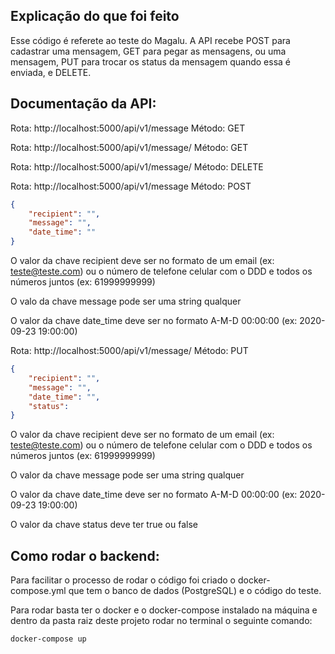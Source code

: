 ## Explicação do que foi feito

Esse código é referete ao teste do Magalu. A API recebe POST para cadastrar uma mensagem, GET para pegar as mensagens, ou uma mensagem, PUT para trocar os status da mensagem quando essa é enviada, e DELETE.

## Documentação da API:

Rota: http://localhost:5000/api/v1/message Método: GET


Rota: http://localhost:5000/api/v1/message/<id> Método: GET

Rota: http://localhost:5000/api/v1/message/<id> Método: DELETE

Rota: http://localhost:5000/api/v1/message Método: POST

```json
{
    "recipient": "",
    "message": "",
    "date_time": ""
}
```

O valor da chave recipient deve ser no formato de um email (ex: teste@teste.com) ou o número de telefone celular com o DDD e todos os números juntos (ex: 61999999999)

O valo da chave message pode ser uma string qualquer

O valor da chave date_time deve ser no formato A-M-D 00:00:00 (ex: 2020-09-23 19:00:00)

Rota: http://localhost:5000/api/v1/message/<id> Método: PUT

```json
{
    "recipient": "",
    "message": "",
    "date_time": "",
    "status": 
}
```

O valor da chave recipient deve ser no formato de um email (ex: teste@teste.com) ou o número de telefone celular com o DDD e todos os números juntos (ex: 61999999999)

O valor da chave message pode ser uma string qualquer

O valor da chave date_time deve ser no formato A-M-D 00:00:00 (ex: 2020-09-23 19:00:00)

O valor da chave status deve ter true ou false

## Como rodar o backend:

Para facilitar o processo de rodar o código foi criado o docker-compose.yml que tem o banco de dados (PostgreSQL) e o código do teste.

Para rodar basta ter o docker e o docker-compose instalado na máquina e dentro da pasta raiz deste projeto rodar no terminal o seguinte comando:

```
docker-compose up
```